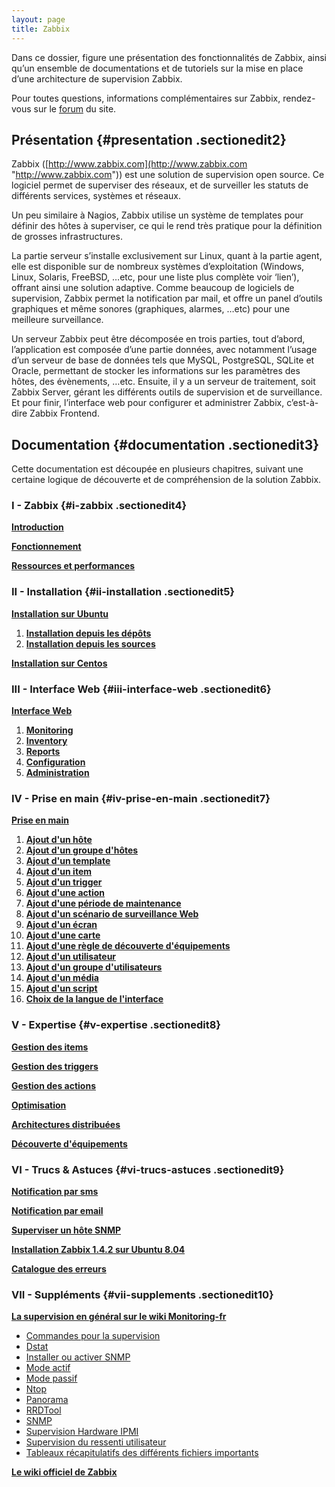 ```yaml
---
layout: page
title: Zabbix
---
```


Dans ce dossier, figure une présentation des fonctionnalités de Zabbix,
ainsi qu’un ensemble de documentations et de tutoriels sur la mise en
place d’une architecture de supervision Zabbix.

Pour toutes questions, informations complémentaires sur Zabbix,
rendez-vous sur le
[forum](http://forums.monitoring-fr.org/ "http://forums.monitoring-fr.org/")
du site.

Présentation {#presentation .sectionedit2}
------------

Zabbix
([http://www.zabbix.com](http://www.zabbix.com "http://www.zabbix.com"))
est une solution de supervision open source. Ce logiciel permet de
superviser des réseaux, et de surveiller les statuts de différents
services, systèmes et réseaux.

Un peu similaire à Nagios, Zabbix utilise un système de templates pour
définir des hôtes à superviser, ce qui le rend très pratique pour la
définition de grosses infrastructures.

La partie serveur s’installe exclusivement sur Linux, quant à la partie
agent, elle est disponible sur de nombreux systèmes d’exploitation
(Windows, Linux, Solaris, FreeBSD, …etc, pour une liste plus complète
voir ‘lien’), offrant ainsi une solution adaptive. Comme beaucoup de
logiciels de supervision, Zabbix permet la notification par mail, et
offre un panel d’outils graphiques et même sonores (graphiques, alarmes,
…etc) pour une meilleure surveillance.

Un serveur Zabbix peut être décomposée en trois parties, tout d’abord,
l’application est composée d’une partie données, avec notamment l’usage
d’un serveur de base de données tels que MySQL, PostgreSQL, SQLite et
Oracle, permettant de stocker les informations sur les paramètres des
hôtes, des évènements, …etc. Ensuite, il y a un serveur de traitement,
soit Zabbix Server, gérant les différents outils de supervision et de
surveillance. Et pour finir, l’interface web pour configurer et
administrer Zabbix, c’est-à-dire Zabbix Frontend.

Documentation {#documentation .sectionedit3}
-------------

Cette documentation est découpée en plusieurs chapitres, suivant une
certaine logique de découverte et de compréhension de la solution
Zabbix.

### I - Zabbix {#i-zabbix .sectionedit4}

**[Introduction](zabbix-introduction.html "zabbix:zabbix-introduction")**

**[Fonctionnement](zabbix-work.html "zabbix:zabbix-work")**

**[Ressources et
performances](zabbix-resources.html "zabbix:zabbix-resources")**

### II - Installation {#ii-installation .sectionedit5}

**[Installation sur
Ubuntu](zabbix-ubuntu-install.html "zabbix:zabbix-ubuntu-install")**

1.  **[Installation depuis les
    dépôts](zabbix-ubuntu-install.html#installation-depuis-les-depots "zabbix:zabbix-ubuntu-install")**
2.  **[Installation depuis les
    sources](zabbix-ubuntu-install.html#installation-depuis-les-sources "zabbix:zabbix-ubuntu-install")**

**[Installation sur
Centos](zabbix-centos-install.html "zabbix:zabbix-centos-install")**

### III - Interface Web {#iii-interface-web .sectionedit6}

**[Interface Web](zabbix-interface.html "zabbix:zabbix-interface")**

1.  **[Monitoring](zabbix-interface.html#monitoring "zabbix:zabbix-interface")**
2.  **[Inventory](zabbix-interface.html#inventory "zabbix:zabbix-interface")**
3.  **[Reports](zabbix-interface.html#reports "zabbix:zabbix-interface")**
4.  **[Configuration](zabbix-interface.html#configuration "zabbix:zabbix-interface")**
5.  **[Administration](zabbix-interface.html#administration "zabbix:zabbix-interface")**

### IV - Prise en main {#iv-prise-en-main .sectionedit7}

**[Prise en main](zabbix-use.html "zabbix:zabbix-use")**

1.  **[Ajout d'un
    hôte](zabbix-use.html#ajout-d-un-hote "zabbix:zabbix-use")**
2.  **[Ajout d'un groupe
    d'hôtes](zabbix-use.html#ajout-d-un-groupe-d-hotes "zabbix:zabbix-use")**
3.  **[Ajout d'un
    template](zabbix-use.html#ajout-d-un-template "zabbix:zabbix-use")**
4.  **[Ajout d'un
    item](zabbix-use.html#ajout-d-un-item "zabbix:zabbix-use")**
5.  **[Ajout d'un
    trigger](zabbix-use.html#ajout-d-un-trigger "zabbix:zabbix-use")**
6.  **[Ajout d'une
    action](zabbix-use.html#ajout-d-une-action "zabbix:zabbix-use")**
7.  **[Ajout d'une période de
    maintenance](zabbix-use.html#ajout-d-une-periode-de-maintenance "zabbix:zabbix-use")**
8.  **[Ajout d'un scénario de surveillance
    Web](zabbix-use.html#ajout-d-un-scenario-de-surveillance-web "zabbix:zabbix-use")**
9.  **[Ajout d'un
    écran](zabbix-use.html#ajout-d-un-ecran "zabbix:zabbix-use")**
10. **[Ajout d'une
    carte](zabbix-use.html#ajout-d-un-carte "zabbix:zabbix-use")**
11. **[Ajout d'une règle de découverte
    d'équipements](zabbix-use.html#ajout-d-une-regle-de-decouverte-d-equipements "zabbix:zabbix-use")**
12. **[Ajout d'un
    utilisateur](zabbix-use.html#ajout-d-un-utilisateur "zabbix:zabbix-use")**
13. **[Ajout d'un groupe
    d'utilisateurs](zabbix-use.html#ajout-d-un-groupe-d-utilisateurs "zabbix:zabbix-use")**
14. **[Ajout d'un
    média](zabbix-use.html#ajout-d-un-media "zabbix:zabbix-use")**
15. **[Ajout d'un
    script](zabbix-use.html#ajout-d-un-script "zabbix:zabbix-use")**
16. **[Choix de la langue de
    l'interface](zabbix-use.html#choix-de-la-langue-de-l-interface "zabbix:zabbix-use")**

### V - Expertise {#v-expertise .sectionedit8}

**[Gestion des items](zabbix-item-use.html "zabbix:zabbix-item-use")**

**[Gestion des
triggers](zabbix-trigger-use.html "zabbix:zabbix-trigger-use")**

**[Gestion des
actions](zabbix-action-use.html "zabbix:zabbix-action-use")**

**[Optimisation](zabbix-optimization.html "zabbix:zabbix-optimization")**

**[Architectures
distribuées](zabbix-distributed-architecture.html "zabbix:zabbix-distributed-architecture")**

**[Découverte
d'équipements](zabbix-discovery.html "zabbix:zabbix-discovery")**

### VI - Trucs & Astuces {#vi-trucs-astuces .sectionedit9}

**[Notification par
sms](zabbix-sms-notification.html "zabbix:zabbix-sms-notification")**

**[Notification par
email](zabbix-email-notification.html "zabbix:zabbix-email-notification")**

**[Superviser un hôte
SNMP](zabbix-snmp-host.html "zabbix:zabbix-snmp-host")**

**[Installation Zabbix 1.4.2 sur Ubuntu
8.04](zabbix-ubuntu-install-old.html "zabbix:zabbix-ubuntu-install-old")**

**[Catalogue des erreurs](zabbix-errors.html "zabbix:zabbix-errors")**

### VII - Suppléments {#vii-supplements .sectionedit10}

**[La supervision en général sur le wiki
Monitoring-fr](../supervision/start.html "supervision:start")**

-   [Commandes pour la
    supervision](../supervision/commands.html "supervision:commands")
-   [Dstat](../supervision/dstat.html "supervision:dstat")
-   [Installer ou activer
    SNMP](../supervision/snmp-install.html "supervision:snmp-install")
-   [Mode actif](../supervision/actif.html "supervision:actif")
-   [Mode passif](../supervision/passif.html "supervision:passif")
-   [Ntop](../supervision/ntop/start.html "supervision:ntop:start")
-   [Panorama](../supervision/links.html "supervision:links")
-   [RRDTool](../supervision/rrdtool.html "supervision:rrdtool")
-   [SNMP](../supervision/snmp.html "supervision:snmp")
-   [Supervision Hardware
    IPMI](../supervision/ipmi.html "supervision:ipmi")
-   [Supervision du ressenti
    utilisateur](../supervision/eue/start.html "supervision:eue:start")
-   [Tableaux récapitulatifs des différents fichiers
    importants](../supervision/important-files.html "supervision:important-files")

**[Le wiki officiel de Zabbix](http://www.zabbix.com/wiki/start "http://www.zabbix.com/wiki/start")**